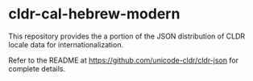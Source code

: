 # cldr-cal-hebrew-modern

This repository provides the a portion of the JSON distribution of CLDR locale data
for internationalization.

Refer to the README at https://github.com/unicode-cldr/cldr-json for complete details.
